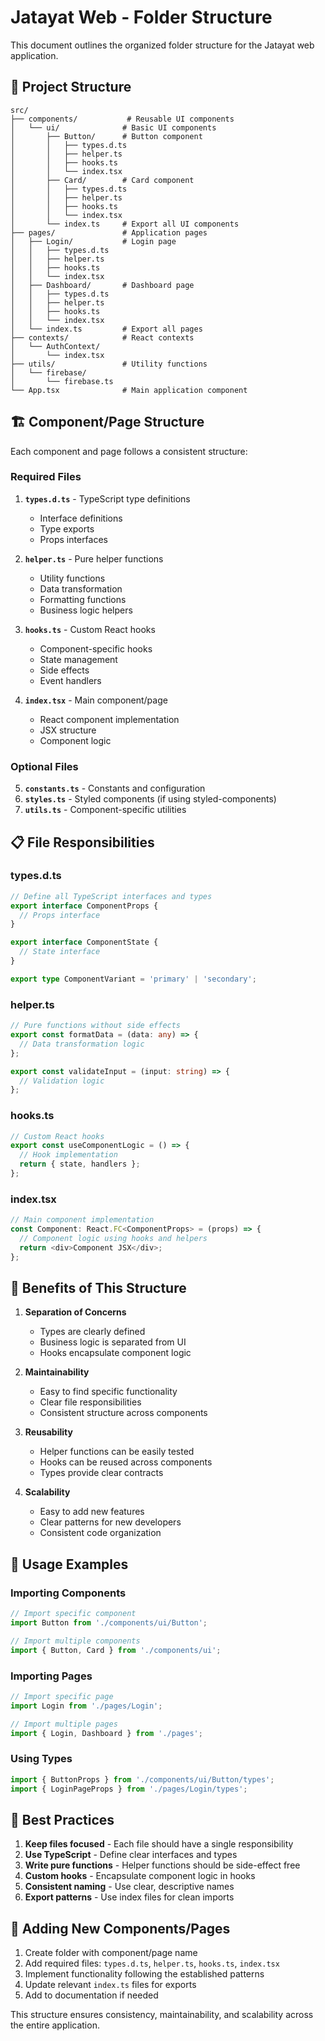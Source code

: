 # Jatayat Web - Folder Structure

This document outlines the organized folder structure for the Jatayat web application.

## 📁 **Project Structure**

```
src/
├── components/           # Reusable UI components
│   └── ui/              # Basic UI components
│       ├── Button/      # Button component
│       │   ├── types.d.ts
│       │   ├── helper.ts
│       │   ├── hooks.ts
│       │   └── index.tsx
│       ├── Card/        # Card component
│       │   ├── types.d.ts
│       │   ├── helper.ts
│       │   ├── hooks.ts
│       │   └── index.tsx
│       └── index.ts     # Export all UI components
├── pages/               # Application pages
│   ├── Login/           # Login page
│   │   ├── types.d.ts
│   │   ├── helper.ts
│   │   ├── hooks.ts
│   │   └── index.tsx
│   ├── Dashboard/       # Dashboard page
│   │   ├── types.d.ts
│   │   ├── helper.ts
│   │   ├── hooks.ts
│   │   └── index.tsx
│   └── index.ts         # Export all pages
├── contexts/            # React contexts
│   └── AuthContext/
│       └── index.tsx
├── utils/               # Utility functions
│   └── firebase/
│       └── firebase.ts
└── App.tsx              # Main application component
```

## 🏗️ **Component/Page Structure**

Each component and page follows a consistent structure:

### **Required Files**

1. **`types.d.ts`** - TypeScript type definitions
   - Interface definitions
   - Type exports
   - Props interfaces

2. **`helper.ts`** - Pure helper functions
   - Utility functions
   - Data transformation
   - Formatting functions
   - Business logic helpers

3. **`hooks.ts`** - Custom React hooks
   - Component-specific hooks
   - State management
   - Side effects
   - Event handlers

4. **`index.tsx`** - Main component/page
   - React component implementation
   - JSX structure
   - Component logic

### **Optional Files**

5. **`constants.ts`** - Constants and configuration
6. **`styles.ts`** - Styled components (if using styled-components)
7. **`utils.ts`** - Component-specific utilities

## 📋 **File Responsibilities**

### **types.d.ts**
```typescript
// Define all TypeScript interfaces and types
export interface ComponentProps {
  // Props interface
}

export interface ComponentState {
  // State interface
}

export type ComponentVariant = 'primary' | 'secondary';
```

### **helper.ts**
```typescript
// Pure functions without side effects
export const formatData = (data: any) => {
  // Data transformation logic
};

export const validateInput = (input: string) => {
  // Validation logic
};
```

### **hooks.ts**
```typescript
// Custom React hooks
export const useComponentLogic = () => {
  // Hook implementation
  return { state, handlers };
};
```

### **index.tsx**
```typescript
// Main component implementation
const Component: React.FC<ComponentProps> = (props) => {
  // Component logic using hooks and helpers
  return <div>Component JSX</div>;
};
```

## 🎯 **Benefits of This Structure**

1. **Separation of Concerns**
   - Types are clearly defined
   - Business logic is separated from UI
   - Hooks encapsulate component logic

2. **Maintainability**
   - Easy to find specific functionality
   - Clear file responsibilities
   - Consistent structure across components

3. **Reusability**
   - Helper functions can be easily tested
   - Hooks can be reused across components
   - Types provide clear contracts

4. **Scalability**
   - Easy to add new features
   - Clear patterns for new developers
   - Consistent code organization

## 🚀 **Usage Examples**

### **Importing Components**
```typescript
// Import specific component
import Button from './components/ui/Button';

// Import multiple components
import { Button, Card } from './components/ui';
```

### **Importing Pages**
```typescript
// Import specific page
import Login from './pages/Login';

// Import multiple pages
import { Login, Dashboard } from './pages';
```

### **Using Types**
```typescript
import { ButtonProps } from './components/ui/Button/types';
import { LoginPageProps } from './pages/Login/types';
```

## 📝 **Best Practices**

1. **Keep files focused** - Each file should have a single responsibility
2. **Use TypeScript** - Define clear interfaces and types
3. **Write pure functions** - Helper functions should be side-effect free
4. **Custom hooks** - Encapsulate component logic in hooks
5. **Consistent naming** - Use clear, descriptive names
6. **Export patterns** - Use index files for clean imports

## 🔄 **Adding New Components/Pages**

1. Create folder with component/page name
2. Add required files: `types.d.ts`, `helper.ts`, `hooks.ts`, `index.tsx`
3. Implement functionality following the established patterns
4. Update relevant `index.ts` files for exports
5. Add to documentation if needed

This structure ensures consistency, maintainability, and scalability across the entire application.
